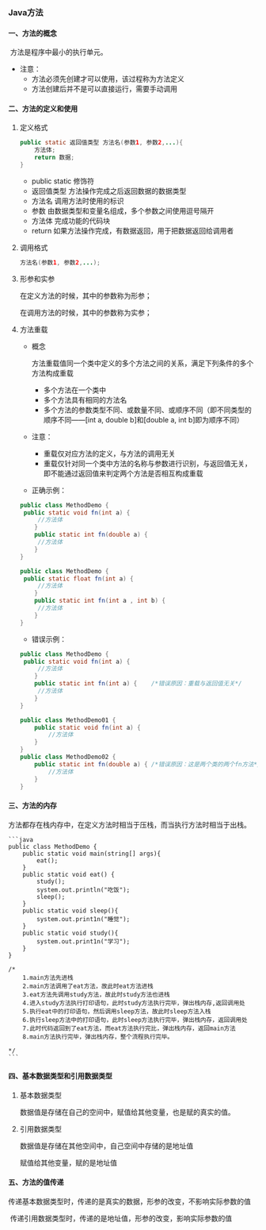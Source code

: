 ### Java方法

#### 一、方法的概念

​	方法是程序中最小的执行单元。

+ 注意：
  + 方法必须先创建才可以使用，该过程称为方法定义
  + 方法创建后并不是可以直接运行，需要手动调用

#### 二、方法的定义和使用

1. 定义格式

   ```java
   public static 返回值类型 方法名(参数1, 参数2,...){
       方法体;
       return 数据;
   }
   ```

   + public static		修饰符
   + 返回值类型          方法操作完成之后返回数据的数据类型
   + 方法名                  调用方法时使用的标识
   + 参数                      由数据类型和变量名组成，多个参数之间使用逗号隔开
   + 方法体                  完成功能的代码块
   + return                  如果方法操作完成，有数据返回，用于把数据返回给调用者

2. 调用格式

   ```java
   方法名(参数1, 参数2,...);
   ```

3. 形参和实参

   在定义方法的时候，其中的参数称为形参；

   在调用方法的时候，其中的参数称为实参；

4. 方法重载

   + 概念

     方法重载值同一个类中定义的多个方法之间的关系，满足下列条件的多个方法构成重载

     + 多个方法在一个类中
     + 多个方法具有相同的方法名
     + 多个方法的参数类型不同、或数量不同、或顺序不同（即不同类型的顺序不同——[int a, double b]和[double a, int b]即为顺序不同）

   + 注意：

     + 重载仅对应方法的定义，与方法的调用无关
     + 重载仅针对同一个类中方法的名称与参数进行识别，与返回值无关，即不能通过返回值来判定两个方法是否相互构成重载

   + 正确示例：

   ```java
   public class MethodDemo {
   	public static void fn(int a) {
       	//方法体
       }
       public static int fn(double a) {
       	//方法体
       }
   }
   
   public class MethodDemo {
   	public static float fn(int a) {
       	//方法体
       }
       public static int fn(int a , int b) {
       	//方法体
       }
   }
   ```

   + 错误示例：

   ```java
   public class MethodDemo {
   	public static void fn(int a) {
       	//方法体
       }
       public static int fn(int a) { 	/*错误原因：重载与返回值无关*/
       	//方法体
       }
   }
   
   public class MethodDemo01 {
       public static void fn(int a) {
           //方法体
       }
   } 
   public class MethodDemo02 {
       public static int fn(double a) { /*错误原因：这是两个类的两个fn方法*/
           //方法体
       }
   }
   ```

#### 三、方法的内存

​	方法都存在栈内存中，在定义方法时相当于压栈，而当执行方法时相当于出栈。

    ```java
    public class MethodDemo {
        public static void main(string[] args){
            eat();
        }
        public static void eat() {
            study();
            system.out.println("吃饭");
            sleep();
        }
        public static void sleep(){
            system.out.print1n("睡觉");
        }
        public static void study(){
            system.out.print1n("学习");
        }     
    }
    
    /*
    	1.main方法先进栈
    	2.main方法调用了eat方法，故此时eat方法进栈
    	3.eat方法先调用study方法，故此时study方法也进栈
    	4.进入study方法执行打印语句，此时study方法执行完毕，弹出栈内存,返回调用处
    	5.执行eat中的打印语句，然后调用sleep方法，故此时sleep方法入栈
    	6.执行sleep方法中的打印语句，此时sleep方法执行完毕，弹出栈内存，返回调用处
    	7.此时代码返回到了eat方法，而eat方法执行完比，弹出栈内存，返回main方法
    	8.main方法执行完毕，弹出栈内存，整个流程执行完毕。
    
    */
    ```

#### 四、基本数据类型和引用数据类型

1. 基本数据类型

   数据值是存储在自己的空间中，赋值给其他变量，也是赋的真实的值。

2. 引用数据类型

   数据值是存储在其他空间中，自己空间中存储的是地址值

   赋值给其他变量，赋的是地址值

#### 五、方法的值传递

​	传递基本数据类型时，传递的是真实的数据，形参的改变，不影响实际参数的值

​	传递引用数据类型时，传递的是地址值，形参的改变，影响实际参数的值